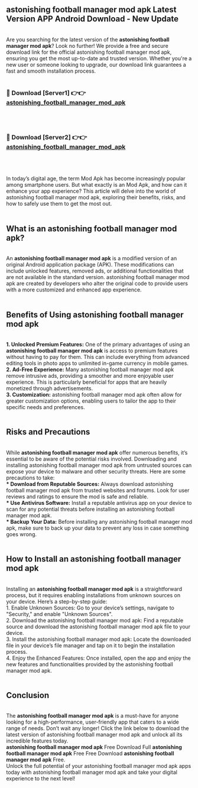 ## astonishing football manager mod apk Latest Version APP Android Download - New Update
<br>
Are you searching for the latest version of the <strong>astonishing football manager mod apk</strong>? Look no further! We provide a free and secure download link for the official astonishing football manager mod apk, ensuring you get the most up-to-date and trusted version. Whether you're a new user or someone looking to upgrade, our download link guarantees a fast and smooth installation process.
<br>
<br>
<h3>🔴 Download [Server1] 👉👉 <a href="https://modyolo.store/astonishing+football+manager+mod+apk">astonishing_football_manager_mod_apk</a></h3><br>
<br>
<h3>🔴 Download [Server2] 👉👉 <a href="https://modyolo.store/astonishing+football+manager+mod+apk">astonishing_football_manager_mod_apk</a></h3><br>
<br>
<br>
In today’s digital age, the term Mod Apk has become increasingly popular among smartphone users. But what exactly is an Mod Apk, and how can it enhance your app experience? This article will delve into the world of astonishing football manager mod apk, exploring their benefits, risks, and how to safely use them to get the most out.
<br>
<br>
<h2>What is an astonishing football manager mod apk?</h2>
<br>
An <strong>astonishing football manager mod apk</strong> is a modified version of an original Android application package (APK). These modifications can include unlocked features, removed ads, or additional functionalities that are not available in the standard version. astonishing football manager mod apk are created by developers who alter the original code to provide users with a more customized and enhanced app experience.
<br>
<br>
<h2>Benefits of Using astonishing football manager mod apk</h2>
<br>
<strong> 1. Unlocked Premium Features:</strong> One of the primary advantages of using an <strong>astonishing football manager mod apk</strong> is access to premium features without having to pay for them. This can include everything from advanced editing tools in photo apps to unlimited in-game currency in mobile games.
<br>
<strong> 2. Ad-Free Experience:</strong> Many astonishing football manager mod apk remove intrusive ads, providing a smoother and more enjoyable user experience. This is particularly beneficial for apps that are heavily monetized through advertisements.
<br>
<strong> 3. Customization:</strong> astonishing football manager mod apk often allow for greater customization options, enabling users to tailor the app to their specific needs and preferences.
<br>
<br>
<h2>Risks and Precautions</h2>
<br>
While <strong>astonishing football manager mod apk</strong> offer numerous benefits, it’s essential to be aware of the potential risks involved. Downloading and installing astonishing football manager mod apk from untrusted sources can expose your device to malware and other security threats. Here are some precautions to take:
<br>
<strong> * Download from Reputable Sources:</strong> Always download astonishing football manager mod apk from trusted websites and forums. Look for user reviews and ratings to ensure the mod is safe and reliable.
<br>
<strong> * Use Antivirus Software:</strong> Install a reputable antivirus app on your device to scan for any potential threats before installing an astonishing football manager mod apk.
<br>
<strong> * Backup Your Data:</strong> Before installing any astonishing football manager mod apk, make sure to back up your data to prevent any loss in case something goes wrong.
<br>
<br>
<h2>How to Install an astonishing football manager mod apk</h2>
<br>
Installing an <strong>astonishing football manager mod apk</strong> is a straightforward process, but it requires enabling installations from unknown sources on your device. Here’s a step-by-step guide:
<br>
 1. Enable Unknown Sources: Go to your device’s settings, navigate to "Security," and enable "Unknown Sources".
<br>
 2. Download the astonishing football manager mod apk: Find a reputable source and download the astonishing football manager mod apk file to your device.
<br>
 3. Install the astonishing football manager mod apk: Locate the downloaded file in your device’s file manager and tap on it to begin the installation process.
<br>
 4. Enjoy the Enhanced Features: Once installed, open the app and enjoy the new features and functionalities provided by the astonishing football manager mod apk.
<br>
<br>
<h2><strong>Conclusion</strong></h2>
<br>
The <strong>astonishing football manager mod apk</strong> is a must-have for anyone looking for a high-performance, user-friendly app that caters to a wide range of needs. Don’t wait any longer! Click the link below to download the latest version of astonishing football manager mod apk and unlock all its incredible features today.
<br>
<strong>astonishing football manager mod apk</strong> Free Download Full <strong>astonishing football manager mod apk</strong> Free Free Download <strong>astonishing football manager mod apk</strong> Free.
<br>
Unlock the full potential of your astonishing football manager mod apk apps today with astonishing football manager mod apk and take your digital experience to the next level!
